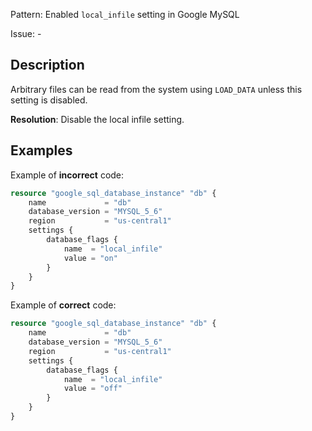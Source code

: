 Pattern: Enabled `local_infile` setting in Google MySQL

Issue: -

## Description

Arbitrary files can be read from the system using `LOAD_DATA` unless this setting is disabled.

**Resolution**: Disable the local infile setting.

## Examples

Example of **incorrect** code:

```terraform
resource "google_sql_database_instance" "db" {
	name             = "db"
	database_version = "MYSQL_5_6"
	region           = "us-central1"
	settings {
		database_flags {
			name  = "local_infile"
			value = "on"
		}
	}
}
```

Example of **correct** code:

```terraform
resource "google_sql_database_instance" "db" {
	name             = "db"
	database_version = "MYSQL_5_6"
	region           = "us-central1"
	settings {
		database_flags {
			name  = "local_infile"
			value = "off"
		}
	}
}
```